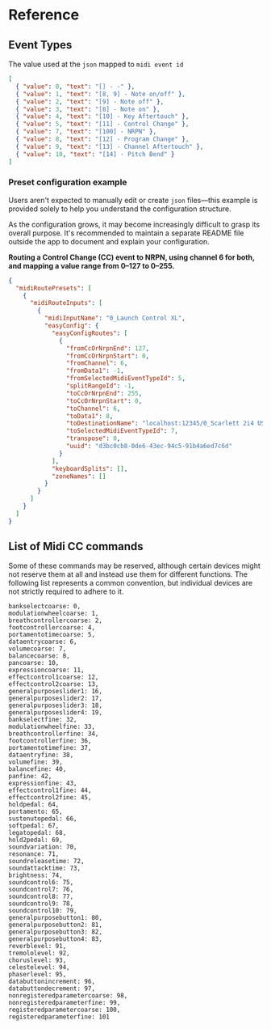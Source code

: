 # Reference

## Event Types

The value used at the `json` mapped to `midi event id`

```json
[
  { "value": 0, "text": "[] - -" },
  { "value": 1, "text": "[8, 9] - Note on/off" },
  { "value": 2, "text": "[9] - Note off" },
  { "value": 3, "text": "[8] - Note on" },
  { "value": 4, "text": "[10] - Key Aftertouch" },
  { "value": 5, "text": "[11] - Control Change" },
  { "value": 7, "text": "[100] - NRPN" },
  { "value": 8, "text": "[12] - Program Change" },
  { "value": 9, "text": "[13] - Channel Aftertouch" },
  { "value": 10, "text": "[14] - Pitch Bend" }
]
```

### Preset configuration example 
Users aren't expected to manually edit or create `json` files—this example is provided solely to help you understand the configuration structure. 

As the configuration grows, it may become increasingly difficult to grasp its overall purpose. It's recommended to maintain a separate README file outside the app to document and explain your configuration.

__Routing a Control Change (CC) event to NRPN, using channel 6 for both, and mapping a value range from 0–127 to 0–255.__


```json
{
  "midiRoutePresets": [
    {
      "midiRouteInputs": [
        {
          "midiInputName": "0_Launch Control XL",
          "easyConfig": {
            "easyConfigRoutes": [
              {
                "fromCcOrNrpnEnd": 127,
                "fromCcOrNrpnStart": 0,
                "fromChannel": 6,
                "fromData1": -1,
                "fromSelectedMidiEventTypeId": 5,
                "splitRangeId": -1,
                "toCcOrNrpnEnd": 255,
                "toCcOrNrpnStart": 0,
                "toChannel": 6,
                "toData1": 8,
                "toDestinationName": "localhost:12345/0_Scarlett 2i4 USB",
                "toSelectedMidiEventTypeId": 7,
                "transpose": 0,
                "uuid": "d3bc0cb8-0de6-43ec-94c5-91b4a6ed7c6d"
              }
            ],
            "keyboardSplits": [],
            "zoneNames": []
          }
        }
      ]
    }
  ]
}
```

## List of Midi CC commands

Some of these commands may be reserved, although certain devices might not reserve them at all and instead use them for different functions. The following list represents a common convention, but individual devices are not strictly required to adhere to it.


```
bankselectcoarse: 0,
modulationwheelcoarse: 1,
breathcontrollercoarse: 2,
footcontrollercoarse: 4,
portamentotimecoarse: 5,
dataentrycoarse: 6,
volumecoarse: 7,
balancecoarse: 8,
pancoarse: 10,
expressioncoarse: 11,
effectcontrol1coarse: 12,
effectcontrol2coarse: 13,
generalpurposeslider1: 16,
generalpurposeslider2: 17,
generalpurposeslider3: 18,
generalpurposeslider4: 19,
bankselectfine: 32,
modulationwheelfine: 33,
breathcontrollerfine: 34,
footcontrollerfine: 36,
portamentotimefine: 37,
dataentryfine: 38,
volumefine: 39,
balancefine: 40,
panfine: 42,
expressionfine: 43,
effectcontrol1fine: 44,
effectcontrol2fine: 45,
holdpedal: 64,
portamento: 65,
sustenutopedal: 66,
softpedal: 67,
legatopedal: 68,
hold2pedal: 69,
soundvariation: 70,
resonance: 71,
soundreleasetime: 72,
soundattacktime: 73,
brightness: 74,
soundcontrol6: 75,
soundcontrol7: 76,
soundcontrol8: 77,
soundcontrol9: 78,
soundcontrol10: 79,
generalpurposebutton1: 80,
generalpurposebutton2: 81,
generalpurposebutton3: 82,
generalpurposebutton4: 83,
reverblevel: 91,
tremololevel: 92,
choruslevel: 93,
celestelevel: 94,
phaserlevel: 95,
databuttonincrement: 96,
databuttondecrement: 97,
nonregisteredparametercoarse: 98,
nonregisteredparameterfine: 99,
registeredparametercoarse: 100,
registeredparameterfine: 101
```

